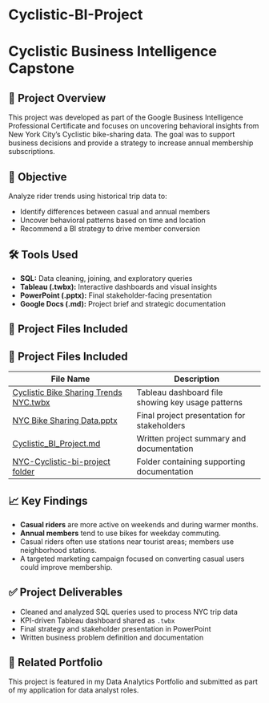 # Cyclistic-BI-Project

# Cyclistic Business Intelligence Capstone

## 📌 Project Overview
This project was developed as part of the Google Business Intelligence Professional Certificate and focuses on uncovering behavioral insights from New York City’s Cyclistic bike-sharing data. The goal was to support business decisions and provide a strategy to increase annual membership subscriptions.

## 🎯 Objective
Analyze rider trends using historical trip data to:
- Identify differences between casual and annual members
- Uncover behavioral patterns based on time and location
- Recommend a BI strategy to drive member conversion

## 🛠️ Tools Used
- **SQL:** Data cleaning, joining, and exploratory queries
- **Tableau (.twbx):** Interactive dashboards and visual insights
- **PowerPoint (.pptx):** Final stakeholder-facing presentation
- **Google Docs (.md):** Project brief and strategic documentation

## 📂 Project Files Included
## 📂 Project Files Included

| File Name | Description |
|-----------|-------------|
| [Cyclistic Bike Sharing Trends NYC.twbx](https://github.com/udekontee/Cyclistic-BI-Project/blob/main/Cyclistic%20Bike%20Sharing%20Trends%20NYC.twbx) | Tableau dashboard file showing key usage patterns |
| [NYC Bike Sharing Data.pptx](https://github.com/udekontee/Cyclistic-BI-Project/blob/main/NYC%20Bike%20Sharing%20Data.pptx) | Final project presentation for stakeholders |
| [Cyclistic_BI_Project.md](https://github.com/udekontee/Cyclistic-BI-Project/blob/main/Cyclistic_BI_Project.md) | Written project summary and documentation |
| [NYC-Cyclistic-bi-project folder](https://github.com/udekontee/Cyclistic-BI-Project/blob/main/NYC-Cyclistic-bi-project) | Folder containing supporting documentation |


## 📈 Key Findings
- **Casual riders** are more active on weekends and during warmer months.
- **Annual members** tend to use bikes for weekday commuting.
- Casual riders often use stations near tourist areas; members use neighborhood stations.
- A targeted marketing campaign focused on converting casual users could improve membership.

## ✅ Project Deliverables
- Cleaned and analyzed SQL queries used to process NYC trip data
- KPI-driven Tableau dashboard shared as `.twbx`
- Final strategy and stakeholder presentation in PowerPoint
- Written business problem definition and documentation

## 🔗 Related Portfolio
This project is featured in my Data Analytics Portfolio and submitted as part of my application for data analyst roles.




